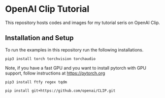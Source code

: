 # OpenAI Clip Tutorial

This repository hosts codes and images for my tutorial seris on OpenAI Clip. 

## Installation and Setup
To run the examples in this repository run the following installations.

    pip3 install torch torchvision torchaudio

Note, if you have a fast GPU and you want to install pytorch with GPU support, follow instructions at https://pytorch.org

    pip3 install ftfy regex tqdm

    pip install git+https://github.com/openai/CLIP.git